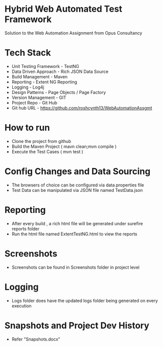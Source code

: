 # Hybrid Web Automated Test Framework 

Solution to the Web Automation Assignment from Opus Consultancy 

# Tech Stack

- Unit Testing Framework - TestNG
- Data Driven Approach - Rich JSON Data Source 
- Build Management - Maven
- Reporting - Extent NG Reporting 
- Logging - Log4j 
- Design Patterns - Page Objects / Page Factory
- Version Management - GIT 
- Project Repo -  Git Hub 
- Git hub URL - https://github.com/roshcynth13/WebAutomationAssgmt

# How to run 

- Clone the project from github
- Build the Maven Project ( mavn clean;mvn compile ) 
- Execute the Test Cases ( mvn test ) 

# Config Changes and Data Sourcing

- The browsers of choice can be configured via data.properties file
- Test Data can be manipulated via JSON file named TestData.json

# Reporting 

- After every build , a rich html file will be generated under surefire reports folder 
- Run the html file named ExtentTestNG.html to view the reports

# Screenshots 

- Screenshots can be found in Screenshots folder in project level

# Logging

-  Logs folder does have the updated logs folder being generated on every execution


# Snapshots and Project Dev History

- Refer "Snapshots.docx"
